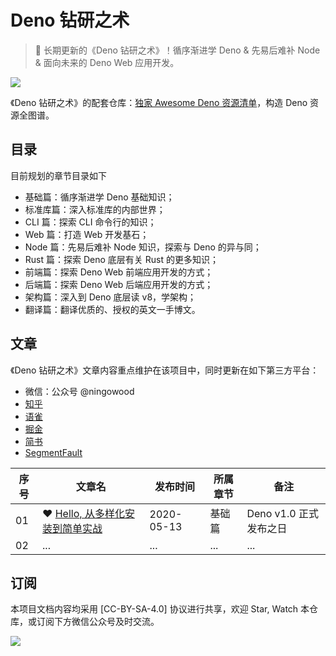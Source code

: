 # Deno 钻研之术

> :sauropod: 长期更新的《Deno 钻研之术》！循序渐进学 Deno & 先易后难补 Node & 面向未来的 Deno Web 应用开发。

![](http://qiniu.ningo.cloud/deno-background.png)

《Deno 钻研之术》的配套仓库：[独家 Awesome Deno 资源清单](https://github.com/hylerrix/awesome-deno-cn)，构造 Deno 资源全图谱。

## 目录

目前规划的章节目录如下

* 基础篇：循序渐进学 Deno 基础知识；
* 标准库篇：深入标准库的内部世界；
* CLI 篇：探索 CLI 命令行的知识；
* Web 篇：打造 Web 开发基石；
* Node 篇：先易后难补 Node 知识，探索与 Deno 的异与同；
* Rust 篇：探索 Deno 底层有关 Rust 的更多知识；
* 前端篇：探索 Deno Web 前端应用开发的方式；
* 后端篇：探索 Deno Web 后端应用开发的方式；
* 架构篇：深入到 Deno 底层读 v8，学架构；
* 翻译篇：翻译优质的、授权的英文一手博文。

## 文章

《Deno 钻研之术》文章内容重点维护在该项目中，同时更新在如下第三方平台：

* 微信：公众号 @ningowood
* [知乎](https://zhuanlan.zhihu.com/ningowood)
* [语雀](https://www.yuque.com/ningowood/beginning)
* [掘金](https://juejin.im/user/57e9fc052e958a0054509825/posts)
* [简书](https://www.jianshu.com/u/ecbf49bf207b)
* [SegmentFault](https://segmentfault.com/blog/ningowood)

|序号|文章名|发布时间|所属章节|备注|
|-|-|-|-|-|
|01|:heart: [Hello, 从多样化安装到简单实战](./articles/001-install-and-hello-world.md)|2020-05-13|基础篇|Deno v1.0 正式发布之日|
|02|...|...|...|...|

## 订阅

本项目文档内容均采用 [CC-BY-SA-4.0] 协议进行共享，欢迎 Star, Watch 本仓库，或订阅下方微信公众号及时交流。

![](http://qiniu.ningo.cloud/official-qrcode.png)